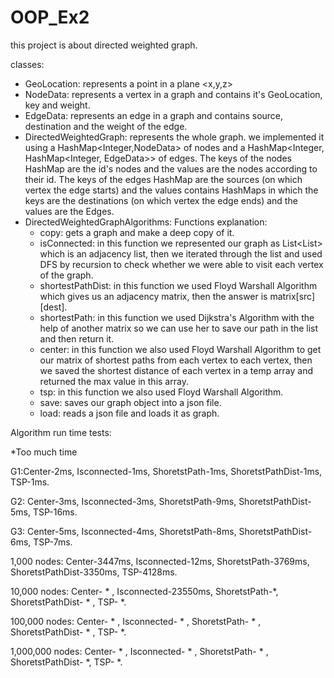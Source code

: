 # OOP_Ex2

this project is about directed weighted graph.

classes: 
  * GeoLocation: represents a point in a plane <x,y,z>
  * NodeData: represents a vertex in a graph and contains it's GeoLocation, key and weight.
  * EdgeData: represents an edge in a graph and contains source, destination and the weight of the edge.
  * DirectedWeightedGraph: represents the whole graph. we implemented it using a HashMap<Integer,NodeData> of nodes and a HashMap<Integer, HashMap<Integer, EdgeData>> of edges.     The keys of the nodes HashMap are the id's nodes and the values are the nodes according to their id. 
    The keys of the edges HashMap are the sources (on which vertex the edge starts) and the values contains HashMaps in which the keys are the destinations (on which vertex the     edge ends) and the values are the Edges.
  * DirectedWeightedGraphAlgorithms:
    Functions explanation: 
    - copy: gets a graph and make a deep copy of it. 
    - isConnected: in this function we represented our graph as List<List<Integer>> which is an adjacency list, then we iterated through the list and used DFS by                     recursion to check whether we were able to visit each vertex of the graph.
    - shortestPathDist: in this function we used Floyd Warshall Algorithm which gives us an adjacency matrix, then the answer is matrix[src][dest].
    - shortestPath: in this function we used Dijkstra's Algorithm with the help of another matrix so we can use her to save our path in the list and then return it. 
    - center: in this function we also used Floyd Warshall Algorithm to get our matrix of shortest paths from each vertex to each vertex, then we saved the shortest distance of       each vertex in a temp array and returned the max value in this array.
    - tsp: in this function we also used Floyd Warshall Algorithm.
    - save: saves our graph object into a json file.
    - load: reads a json file and loads it as graph.
 
 Algorithm run time tests:
 
 *Too much time
 
 G1:Center-2ms, Isconnected-1ms, ShoretstPath-1ms, ShoretstPathDist-1ms, TSP-1ms.
 
 G2: Center-3ms, Isconnected-3ms, ShoretstPath-9ms, ShoretstPathDist-5ms, TSP-16ms.
 
 G3: Center-5ms, Isconnected-4ms, ShoretstPath-8ms, ShoretstPathDist-6ms, TSP-7ms.
 
 1,000 nodes: Center-3447ms, Isconnected-12ms, ShoretstPath-3769ms, ShoretstPathDist-3350ms, TSP-4128ms.
 
 10,000 nodes: Center- * , Isconnected-23550ms, ShoretstPath-*, ShoretstPathDist- * , TSP- *.
 
 100,000 nodes: Center- * , Isconnected- * , ShoretstPath- * , ShoretstPathDist- * , TSP- *.
 
 1,000,000 nodes: Center- * , Isconnected- * , ShoretstPath- * , ShoretstPathDist- *, TSP- *.
 
